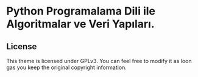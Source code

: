 # Python Programalama Dili ile Algoritmalar ve Veri Yapıları.

## License

This theme is licensed under GPLv3. You can feel free to modify it as loon gas you keep the original copyright information.

